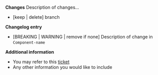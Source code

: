 **Changes**
Description of changes...

- [keep | delete] branch

<!-- Remove if not required -->
**Changelog entry**

- [BREAKING | WARNING | remove if none] Description of change in `Component-name`

**Additional information**

- You may refer to this [ticket](url)
- Any other information you would like to include

